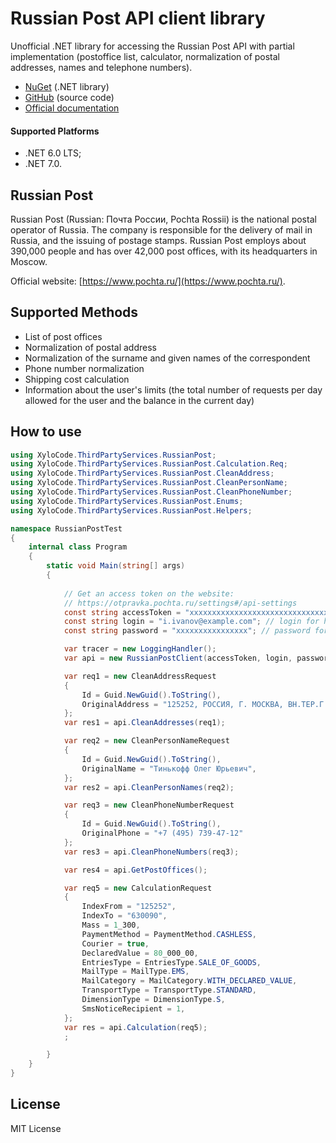 ﻿# Russian Post API client library

Unofficial .NET library for accessing the Russian Post API with partial implementation (postoffice list, calculator, normalization of postal addresses, names and telephone numbers).

- [NuGet](https://www.nuget.org/packages/XyloCode.ThirdPartyServices.RussianPost) (.NET library)
- [GitHub](https://github.com/xylocode/ThirdPartyServices.RussianPost) (source code)
- [Official documentation](https://otpravka.pochta.ru/specification)

#### Supported Platforms

- .NET 6.0 LTS;
- .NET 7.0.

## Russian Post

Russian Post (Russian: Почта России, Pochta Rossii) is the national postal operator of Russia. The company is responsible for the delivery of mail in Russia, and the issuing of postage stamps. Russian Post employs about 390,000 people and has over 42,000 post offices, with its headquarters in Moscow.

Official website: [https://www.pochta.ru/](https://www.pochta.ru/).

## Supported Methods

- List of post offices
- Normalization of postal address
- Normalization of the surname and given names of the correspondent
- Phone number normalization
- Shipping cost calculation
- Information about the user's limits (the total number of requests per day allowed for the user and the balance in the current day)

## How to use

```cs
using XyloCode.ThirdPartyServices.RussianPost;
using XyloCode.ThirdPartyServices.RussianPost.Calculation.Req;
using XyloCode.ThirdPartyServices.RussianPost.CleanAddress;
using XyloCode.ThirdPartyServices.RussianPost.CleanPersonName;
using XyloCode.ThirdPartyServices.RussianPost.CleanPhoneNumber;
using XyloCode.ThirdPartyServices.RussianPost.Enums;
using XyloCode.ThirdPartyServices.RussianPost.Helpers;

namespace RussianPostTest
{
    internal class Program
    {
        static void Main(string[] args)
        {
        
            // Get an access token on the website:
            // https://otpravka.pochta.ru/settings#/api-settings
            const string accessToken = "xxxxxxxxxxxxxxxxxxxxxxxxxxxxxxxx";
            const string login = "i.ivanov@example.com"; // login for https://otpravka.pochta.ru/
            const string password = "xxxxxxxxxxxxxxxx"; // password for https://otpravka.pochta.ru/

            var tracer = new LoggingHandler();
            var api = new RussianPostClient(accessToken, login, password, httpMessageHandler: tracer);

            var req1 = new CleanAddressRequest
            {
                Id = Guid.NewGuid().ToString(),
                OriginalAddress = "125252, РОССИЯ, Г. МОСКВА, ВН.ТЕР.Г. МУНИЦИПАЛЬНЫЙ ОКРУГ ХОРОШЕВСКИЙ, 3-Я ПЕСЧАНАЯ УЛ., Д. 2А",
            };
            var res1 = api.CleanAddresses(req1);

            var req2 = new CleanPersonNameRequest
            {
                Id = Guid.NewGuid().ToString(),
                OriginalName = "Тинькофф Олег Юрьевич",
            };
            var res2 = api.CleanPersonNames(req2);

            var req3 = new CleanPhoneNumberRequest
            {
                Id = Guid.NewGuid().ToString(),
                OriginalPhone = "+7 (495) 739-47-12"
            };
            var res3 = api.CleanPhoneNumbers(req3);

            var res4 = api.GetPostOffices();

            var req5 = new CalculationRequest
            {
                IndexFrom = "125252",
                IndexTo = "630090",
                Mass = 1_300,
                PaymentMethod = PaymentMethod.CASHLESS, 
                Courier = true,
                DeclaredValue = 80_000_00,
                EntriesType = EntriesType.SALE_OF_GOODS,
                MailType = MailType.EMS,
                MailCategory = MailCategory.WITH_DECLARED_VALUE,
                TransportType = TransportType.STANDARD,
                DimensionType = DimensionType.S,
                SmsNoticeRecipient = 1,
            };
            var res = api.Calculation(req5);
            ;

        }
    }
}
```

## License

MIT License
